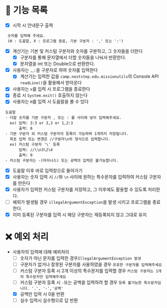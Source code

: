# 🔧 기능 목록
- [X] 시작 시 안내문구 출력
```
 숫자를 입력해 주세요.
 (H : 도움말, X : 프로그램 종료, 기본 구분자 : ',' 또는 ':')
```
- [X] 계산기는 기본 및 커스텀 구분자와 숫자를 구분하고, 그 숫자들을 더한다
  - [x] 구분자를 통해 문자열에서 더할 숫자들을 나눠서 반환한다.
  - [x] 문자열을 int 또는 Double으로 반환한다.
- [X] 사용자는 `,`,`:`을 구분자로 하여 숫자를 입력한다
  - [X] 계산기는 입력한 값을 `camp.nextstep.edu.missionutils`의 Console API `readLine()`을 활용해서 받아온다 
- [x] 사용자는 `x`를 입력 시 프로그램을 종료한다
- [X] 종료 시 `System.exit()` 호출하지 않는다
- [x] 사용자는 `H`를 입력 시 도움말을 볼 수 있다
```
도움말
- 더할 숫자를 기본 구분자 , 또는 : 를 사이에 넣어 입력해주세요.
  ex) 입력: 3:3 or 3,3 or 1,2:3
      출력: 6 
- 기본 구분자 외 커스텀 구분자의 등록이 가능하며 1개까지 저장됩니다.
  최초 입력 또는 변경은 //구분자\n의 형식으로 입력합니다.
  ex) 커스텀 구분자 '\' 등록 
      입력: //\\n3\2\4 
      출력: 9
- 커스텀 구분자는 -(마이너스) 또는 공백의 입력은 불가능합니다.
```
  - [X] 도움말 이후 바로 입력창으로 돌아가기
- [X] 사용자는 숫자 입력 시 `//`와 `\n` 사이에 원하는 특수문자를 입력하여 커스텀 구분자를 만든다
- [X] 사용자가 입력한 커스텀 구분자를 저장하고, 그 이후에도 활용할 수 있도록 처리한다.
- [ ] 예외가 발생될 경우 `illegalArgumentException`을 발생 시키고 프로그램을 종료한다.
- [X] 이미 등록된 구분자를 입력 시 해당 구분자는 재등록되지 않고 그대로 유지

# ❌ 예외 처리
- 사용자의 입력에 대해 예외처리
  - [ ] 숫자가 아닌 문자를 입력한 경우`IllegalArgumentException 발생`
  - [ ] 구분자가 없거나 잘못된 구분자를 사용하였을 경우
  `유효한 구분자를 입력해주세요`
  - [ ] 커스텀 구분자 등록 시 2개 이상의 특수문자를 입력할 경우
  `커스텀 구분자는 1개의 특수문자만 입력해주세요`
  - [ ] 커스텀 구분자 등록 시 `-`또는 공백을 입력하려 할 경우
  `등록 불가능한 특수문자입니다. '.', '-','공백'`
  - [x] 공백만 입력 시 0을 반환
  - [ ] 실수 입력시 실수형으로 답 반환
